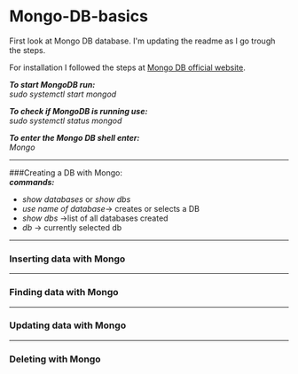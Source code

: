 # Mongo-DB-basics

First look at Mongo DB database. I'm updating the readme as I go trough the steps.

For installation I followed the steps at [Mongo DB official website](https://docs.mongodb.com/manual/tutorial/install-mongodb-on-ubuntu/).

***To start MongoDB run:***   
*sudo systemctl start mongod*

***To check if MongoDB is running use:***   
*sudo systemctl status mongod* 

***To enter the Mongo DB shell enter:***   
*Mongo*

*******
###Creating a DB with Mongo:   
***commands:***   
- *show databases* or *show dbs*
- *use name of database*-> creates or selects a DB   
- *show dbs* ->list of all databases created
- *db* -> currently selected db

*******



### Inserting data with Mongo   
*******
### Finding data with Mongo
*******
### Updating data with Mongo
*******
### Deleting with Mongo

